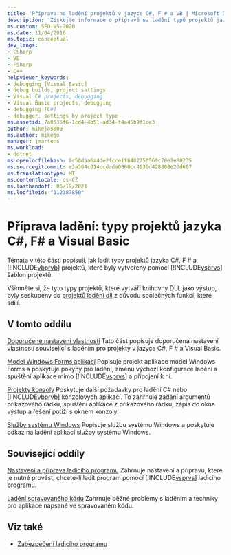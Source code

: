 ```yaml
---
title: 'Příprava na ladění projektů v jazyce C#, F # a VB | Microsoft Docs'
description: 'Získejte informace o přípravě na ladění typů projektů jazyka C#, F # a Visual Basic vytvořených v šablonách projektů sady Visual Studio.'
ms.custom: SEO-VS-2020
ms.date: 11/04/2016
ms.topic: conceptual
dev_langs:
- CSharp
- VB
- FSharp
- C++
helpviewer_keywords:
- debugging [Visual Basic]
- debug builds, project settings
- Visual C# projects, debugging
- Visual Basic projects, debugging
- debugging [C#]
- debugger, settings by project type
ms.assetid: 7a0535f6-1cd4-4b51-ad34-f4a45b9f1ce3
author: mikejo5000
ms.author: mikejo
manager: jmartens
ms.workload:
- dotnet
ms.openlocfilehash: 8c58daa6a4de2fcce1f8482750569c78e2e80235
ms.sourcegitcommit: e3a364c014ccdada0860cc4930d428808e20d667
ms.translationtype: MT
ms.contentlocale: cs-CZ
ms.lasthandoff: 06/19/2021
ms.locfileid: "112387850"
---
```

# <a name="debugging-preparation-c-f-and-visual-basic-project-types"></a>Příprava ladění: typy projektů jazyka C#, F# a Visual Basic

Témata v této části popisují, jak ladit typy projektů jazyka C#, F # a [!INCLUDE[vbprvb](../code-quality/includes/vbprvb_md.md)] projektů, které byly vytvořeny pomocí [!INCLUDE[vsprvs](../code-quality/includes/vsprvs_md.md)] šablon projektů.

 Všimněte si, že tyto typy projektů, které vytváří knihovny DLL jako výstup, byly seskupeny do [projektů ladění dll](../debugger/debugging-dll-projects.md) z důvodu společných funkcí, které sdílí.

## <a name="in-this-section"></a>V tomto oddílu

 [Doporučené nastavení vlastností](../debugger/managed-debugging-recommended-property-settings.md) Tato část popisuje doporučená nastavení vlastností související s laděním pro projekty v jazyce C#, F # a Visual Basic.

 [Model Windows Forms aplikací](../debugger/debugging-preparation-windows-forms-applications.md) Popisuje projekt aplikace model Windows Forms a poskytuje pokyny pro ladění, změnu výchozí konfigurace ladění a spuštění aplikace mimo [!INCLUDE[vsprvs](../code-quality/includes/vsprvs_md.md)] a připojení k ní.

 [Projekty konzoly](../debugger/debugging-preparation-console-projects.md) Poskytuje další požadavky pro ladění C# nebo [!INCLUDE[vbprvb](../code-quality/includes/vbprvb_md.md)] konzolových aplikací. To zahrnuje zadání argumentů příkazového řádku, spuštění aplikace z příkazového řádku, zápis do okna výstup a řešení potíží s oknem konzoly.

 [Služby systému Windows](../debugger/debugging-preparation-windows-services.md) Popisuje službu systému Windows a poskytuje odkaz na ladění aplikací služby systému Windows.

## <a name="related-sections"></a>Související oddíly

 [Nastavení a příprava ladicího programu](../debugger/debugger-settings-and-preparation.md) Zahrnuje nastavení a přípravu, které je nutné provést, chcete-li ladit program pomocí [!INCLUDE[vsprvs](../code-quality/includes/vsprvs_md.md)] ladicího programu.

 [Ladění spravovaného kódu](../debugger/debugging-managed-code.md) Zahrnuje běžné problémy s laděním a techniky pro aplikace napsané ve spravovaném kódu.

## <a name="see-also"></a>Viz také

- [Zabezpečení ladicího programu](../debugger/debugger-security.md)